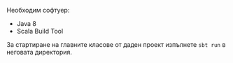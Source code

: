 Необходим софтуер:

- Java 8
- Scala Build Tool 

За стартиране на главните класове от даден проект изпълнете `sbt run` в неговата директория.
